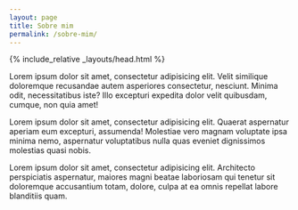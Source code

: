 ```yaml
---
layout: page
title: Sobre mim
permalink: /sobre-mim/
---
```


{% include_relative _layouts/head.html %}

<p>
  Lorem ipsum dolor sit amet, consectetur adipisicing elit. Velit similique doloremque recusandae autem asperiores consectetur, nesciunt. Minima odit, necessitatibus iste? Illo excepturi expedita dolor velit quibusdam, cumque, non quia amet!
</p>

<p>
  Lorem ipsum dolor sit amet, consectetur adipisicing elit. Quaerat aspernatur aperiam eum excepturi, assumenda! Molestiae vero magnam voluptate ipsa minima nemo, aspernatur voluptatibus nulla quas eveniet dignissimos molestias quasi nobis.
</p>

<p>
  Lorem ipsum dolor sit amet, consectetur adipisicing elit. Architecto perspiciatis aspernatur, maiores magni beatae laboriosam qui tenetur sit doloremque accusantium totam, dolore, culpa at ea omnis repellat labore blanditiis quam.
</p>